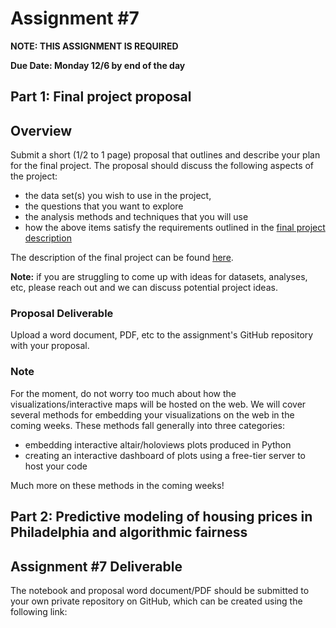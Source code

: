 # Assignment #7

**NOTE: THIS ASSIGNMENT IS REQUIRED**

**Due Date: Monday 12/6 by end of the day**

## Part 1: Final project proposal

## Overview

Submit a short (1/2 to 1 page) proposal that outlines and describe your plan for the final project. The proposal should discuss the following aspects of the project:

- the data set(s) you wish to use in the project,
- the questions that you want to explore
- the analysis methods and techniques that you will use
- how the above items satisfy the requirements outlined in the [final project description](https://github.com/MUSA-550-Fall-2021/final-project)

The description of the final project can be found [here](https://github.com/MUSA-550-Fall-2021/final-project).

**Note:** if you are struggling to come up with ideas for datasets, analyses, etc, please reach out and we can discuss potential project ideas.

### Proposal Deliverable

Upload a word document, PDF, etc to the assignment's GitHub repository with your proposal.

### Note

For the moment, do not worry too much about how the visualizations/interactive maps will be hosted on the web. We will cover several methods for embedding your visualizations on the web in the coming weeks. These methods fall generally into three categories:

- embedding interactive altair/holoviews plots produced in Python
- creating an interactive dashboard of plots using a free-tier server to host your code

Much more on these methods in the coming weeks!

## Part 2: Predictive modeling of housing prices in Philadelphia and algorithmic fairness

## Assignment #7 Deliverable

The notebook and proposal word document/PDF should be submitted to your own private repository on GitHub, which can be created using the following link:
